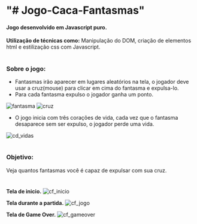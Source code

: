 <h1>"# Jogo-Caca-Fantasmas"</h1>

<h4>Jogo desenvolvido em Javascript puro.</h4>

<b>Utilização de técnicas como:</b> Manipulação do DOM, criação de elementos html e estilização css com Javascript.
#
<h3>Sobre o jogo:</h3>
<ul>
  <li>Fantasmas irão aparecer em lugares aleatórios na tela, o jogador deve usar a cruz(mouse) para clicar em cima do fantasma e expulsa-lo.</li> 
  <li>Para cada fantasma expulso o jogador ganha um ponto.</li>
</ul>

![fantasma](https://user-images.githubusercontent.com/41700939/71425287-607e2700-2679-11ea-804d-57356ab7c988.jpg) 
![cruz](https://user-images.githubusercontent.com/41700939/71425289-6411ae00-2679-11ea-95a7-903452ce1998.jpg)
<ul><li>O jogo inicia com três corações de vida, cada vez que o fantasma desaparece sem ser expulso, o jogador perde uma vida.</li></ul>

![cd_vidas](https://user-images.githubusercontent.com/41700939/71425410-34fc3c00-267b-11ea-9e54-e2aa859a5f91.jpg)

#

<h3>Objetivo:</h3>
Veja quantos fantasmas você é capaz de expulsar com sua cruz. 

#


<b>Tela de inicio.</b>
![cf_inicio](https://user-images.githubusercontent.com/41700939/71425035-2449c700-2677-11ea-810c-e075e83cd985.jpg)

<b>Tela durante a partida.</b>
![cf_jogo](https://user-images.githubusercontent.com/41700939/71425036-26138a80-2677-11ea-9093-3487532ad093.jpg)

<b>Tela de Game Over.</b>
![cf_gameover](https://user-images.githubusercontent.com/41700939/71425039-2f045c00-2677-11ea-9342-2685d72d8b52.jpg)

